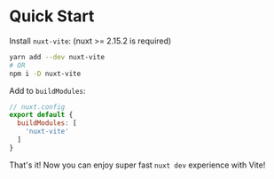 # Quick Start

Install `nuxt-vite`: (nuxt >= 2.15.2 is required)

```sh
yarn add --dev nuxt-vite
# OR
npm i -D nuxt-vite
```

Add to `buildModules`:

```js
// nuxt.config
export default {
  buildModules: [
    'nuxt-vite'
  ]
}
```

That's it! Now you can enjoy super fast `nuxt dev` experience with Vite!
